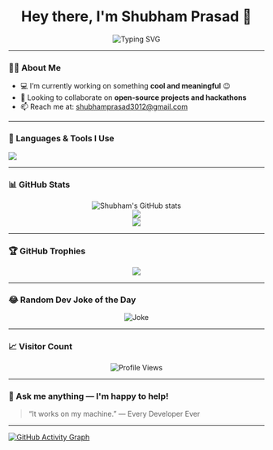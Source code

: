 <h1 align="center">Hey there, I'm Shubham Prasad 👋</h1>

<p align="center">
  <img src="https://readme-typing-svg.demolab.com?font=Fira+Code&size=24&duration=3000&pause=1000&center=true&width=440&lines=Full+Stack+Developer;MERN+Stack+Specialist;AI+Workflow+Integrator;Open+Source+Contributor" alt="Typing SVG" />
</p>

---

### 🙋‍♂️ About Me

- 💻 I’m currently working on something **cool and meaningful** 😉
- 🤝 Looking to collaborate on **open-source projects and hackathons**
- 📫 Reach me at: [shubhamprasad3012@gmail.com](mailto:shubhamprasad3012@gmail.com)

---

### 🚀 Languages & Tools I Use
<p>
  <img src="https://skillicons.dev/icons?i=js,ts,react,next,nodejs,express,mongodb,mysql,postgres,py,flask,django,git,github,tailwind,html,css,docker,vercel,aws,firebase,vscode,postman" />
</p>

---

### 📊 GitHub Stats

<p align="center">
  <img src="https://github-readme-stats.vercel.app/api?username=ShubhamPrasad3012&show_icons=true&theme=tokyonight" alt="Shubham's GitHub stats"/>
  <br />
  <img src="https://github-readme-streak-stats.herokuapp.com/?user=ShubhamPrasad3012&theme=tokyonight" />
  <br />
  <img src="https://github-readme-stats.vercel.app/api/top-langs/?username=ShubhamPrasad3012&layout=compact&theme=tokyonight" />
</p>

---

### 🏆 GitHub Trophies

<p align="center">
  <img src="https://github-profile-trophy.vercel.app/?username=ShubhamPrasad3012&theme=gruvbox&row=1&column=7" />
</p>

---

### 😂 Random Dev Joke of the Day

<p align="center">
  <img src="https://readme-jokes.vercel.app/api" alt="Joke" />
</p>

---

### 📈 Visitor Count

<p align="center">
  <img src="https://komarev.com/ghpvc/?username=ShubhamPrasad3012&label=Profile+Views&color=brightgreen" alt="Profile Views" />
</p>

---

### 💬 Ask me anything — I'm happy to help!

> “It works on my machine.” — Every Developer Ever

---
[![GitHub Activity Graph](https://github-readme-activity-graph.cyclic.app/graph?username=ShubhamPrasad3012&theme=react-dark)](https://github.com/ShubhamPrasad3012)


